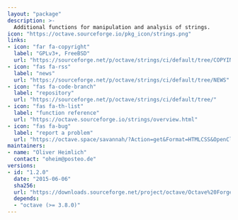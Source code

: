 ```yaml
---
layout: "package"
description: >-
  Additional functions for manipulation and analysis of strings.
icon: "https://octave.sourceforge.io/pkg_icon/strings.png"
links:
- icon: "far fa-copyright"
  label: "GPLv3+, FreeBSD"
  url: "https://sourceforge.net/p/octave/strings/ci/default/tree/COPYING"
- icon: "fas fa-rss"
  label: "news"
  url: "https://sourceforge.net/p/octave/strings/ci/default/tree/NEWS"
- icon: "fas fa-code-branch"
  label: "repository"
  url: "https://sourceforge.net/p/octave/strings/ci/default/tree/"
- icon: "fas fa-th-list"
  label: "function reference"
  url: "https://octave.sourceforge.io/strings/overview.html"
- icon: "fas fa-bug"
  label: "report a problem"
  url: "https://octave.space/savannah/?Action=get&Format=HTMLCSS&OpenClosed=open&Title=[octave%20forge]%20(strings)"
maintainers:
- name: "Oliver Heimlich"
  contact: "oheim@posteo.de"
versions:
- id: "1.2.0"
  date: "2015-06-06"
  sha256:
  url: "https://downloads.sourceforge.net/project/octave/Octave%20Forge%20Packages/Individual%20Package%20Releases/strings-1.2.0.tar.gz"
  depends:
  - "octave (>= 3.8.0)"
---
```

